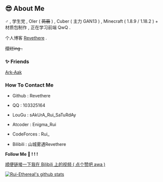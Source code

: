 ## 😎 About Me

♂ , 学生党 , OIer ( ~~蒟蒻~~ ) , Cuber ( 主力 GAN13 ) , Minecraft ( 1.8.9 / 1.18.2 ) + 材质包制作 , 正在学习前端 QwQ .

个人博客 [Revethere](https://rui-ethereal.github.io/) .

~~摆烂ing .~~

### ✨ Friends

[Ark-Aak](https://github.com/Ark-Aak)

### How To Contact Me

- Github : Revethere

- QQ : 103325164

- LouGu : sAkUrA_Rui_SaTuRdAy

- Atcoder : Enigma_Rui
  
- CodeForces : Rui_

- Bilibili : 山城雾遇Revethere

**Follow Me 🎁 ! ! !**

[顺便链接一下我在 Bilibili 上的视频 ( 点个赞吧 awa )](https://www.bilibili.com/video/BV1mp4y1P7hu)

[![Rui-Ethereal's github stats](https://github-readme-stats.vercel.app/api?username=Revethere&theme=blue-black)](https://github.com/Revethere/github-readme-stats)
